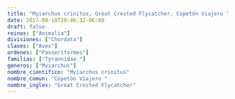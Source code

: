 ```yaml
---
title: "Myiarchus crinitus, Great Crested Flycatcher, Copetón Viajero "
date: 2017-08-18T20:46:32-06:00
draft: false
reinos: ["Animalia"]
divisiones: ["Chordata"]
clases: ["Aves"]
ordenes: ["Passeriformes"]
familias: ["Tyrannidae "]
generos: ["Myiarchus"]
nombre_cientifico: "Myiarchus crinitus"
nombre_comun: "Copetón Viajero "
nombre_ingles: "Great Crested Flycatcher"
---
```

